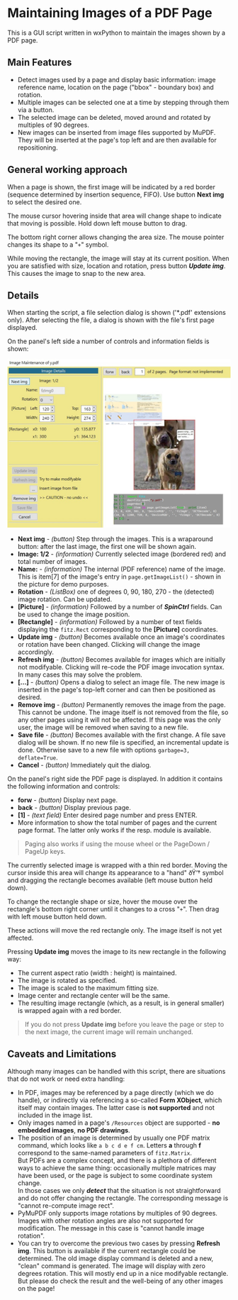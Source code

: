 # Maintaining Images of a PDF Page
This is a GUI script written in wxPython to maintain the images shown by a PDF page.
## Main Features
* Detect images used by a page and display basic information: image reference name, location on the page ("bbox" - boundary box) and rotation.
* Multiple images can be selected one at a time by stepping through them via a button.
* The selected image can be deleted, moved around and rotated by multiples of 90 degrees.
* New images can be inserted from image files supported by MuPDF. They will be inserted at the page's top left and are then available for repositioning.

## General working approach
When a page is shown, the first image will be indicated by a red border (sequence determined by insertion sequence, FIFO). Use button **Next img** to select the desired one.

The mouse cursor hovering inside that area will change shape to indicate that moving is possible. Hold down left mouse button to drag.

The bottom right corner allows changing the area size. The mouse pointer changes its shape to a "`+`" symbol.

While moving the rectangle, the image will stay at its current position. When you are satisfied with size, location and rotation, press button **_Update img_**. This causes the image to snap to the new area.

## Details
When starting the script, a file selection dialog is shown ('*.pdf' extensions only). After selecting the file, a dialog is shown with the file's first page displayed.

On the panel's left side a number of controls and information fields is shown:

![screen](image-maintenance.jpg)

* **Next img** - _(button)_ Step through the images. This is a wraparound button: after the last image, the first one will be shown again.
* **Image: 1/2** - _(information)_ Currently selected image (bordered red) and total number of images.
* **Name:** - _(information)_ The internal (PDF reference) name of the image. This is item[7] of the image's entry in `page.getImageList()` - shown in the picture for demo purposes.
* **Rotation** - _(ListBox)_ one of degrees 0, 90, 180, 270 - the (detected) image rotation. Can be updated.
* **[Picture]** - _(information)_ Followed by a number of **_SpinCtrl_** fields. Can be used to change the image position.
* **[Rectangle]** - _(information)_ Followed by a number of text fields displaying the `fitz.Rect` corresponding to the **[Picture]** coordinates.
* **Update img** - _(button)_ Becomes available once an image's coordinates or rotation have been changed. Clicking will change the image accordingly.
* **Refresh img** - _(button)_ Becomes available for images which are initially not modifyable. Clicking will re-code the PDF image invocation syntax. In many cases this may solve the problem.
* **[...]** - _(button)_ Opens a dialog to select an image file. The new image is inserted in the page's top-left corner and can then be positioned as desired.
* **Remove img** - _(button)_ Permanently removes the image from the page. This cannot be undone. The image itself is not removed from the file, so any other pages using it will not be affected. If this page was the only user, the image will be removed when saving to a new file.
* **Save file** - _(button)_ Becomes available with the first change. A file save dialog will be shown. If no new file is specified, an incremental update is done. Otherwise save to a new file with options `garbage=3, deflate=True`.
* **Cancel** - _(button)_ Immediately quit the dialog.

On the panel's right side the PDF page is displayed. In addition it contains the following information and controls:

* **forw** - _(button)_ Display next page.
* **back** - _(button)_ Display previous page.
* **[1]** - _(text field)_ Enter desired page number and press ENTER.
* More information to show the total number of pages and the current page format. The latter only works if the resp. module is available.

> Paging also works if using the mouse wheel or the PageDown / PageUp keys.

The currently selected image is wrapped with a thin red border. Moving the cursor inside this area will change its appearance to a "hand" ðŸ‘† symbol and dragging the rectangle becomes available (left mouse button held down).

To change the rectangle shape or size, hover the mouse over the rectangle's bottom right corner until it changes to a cross "`+`". Then drag with left mouse button held down.

These actions will move the red rectangle only. The image itself is not yet affected.

Pressing **Update img** moves the image to its new rectangle in the following way:

* The current aspect ratio (width : height) is maintained.
* The image is rotated as specified.
* The image is scaled to the maximum fitting size.
* Image center and rectangle center will be the same.
* The resulting image rectangle (which, as a result, is in general smaller) is wrapped again with a red border.

> If you do not press **Update img** before you leave the page or step to the next image, the current image will remain unchanged.

## Caveats and Limitations
Although many images can be handled with this script, there are situations that do not work or need extra handling:

* In PDF, images may be referenced by a page directly (which we do handle), or indirectly via referencing a so-called **Form XObject**, which itself may contain images. The latter case is **not supported** and not included in the image list.
* Only images named in a page's `/Resources` object are supported - **no embedded images**, **no PDF drawings**.
* The position of an image is determined by usually one PDF matrix command, which looks like `a b c d e f cm`. Letters **a** through **f** correspond to the same-named parameters of `fitz.Matrix`.  
But PDFs are a complex concept, and there is a plethora of different ways to achieve the same thing: occasionally multiple matrices may have been used, or the page is subject to some coordinate system change.  
In those cases we only **_detect_** that the situation is not straightforward and do not offer changing the rectangle. The corresponding message is "cannot re-compute image rect".
* PyMuPDF only supports image rotations by multiples of 90 degrees. Images with other rotation angles are also not supported for modification. The message in this case is "cannot handle image rotation".
* You can try to overcome the previous two cases by pressing **Refresh img**. This button is available if the current rectangle could be determined. The old image display command is deleted and a new, "clean" command is generated. The image will display with zero degrees rotation. This will mostly end up in a nice modifyable rectangle.  
But please do check the result and the well-being of any other images on the page!
